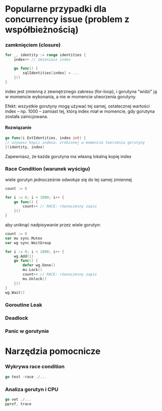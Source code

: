 # Popularne przypadki dla concurrency issue (problem z współbieżnością)

### zamknięciem (closure) 

```go
for _, identity := range identities {
	index++ // zmieniasz index

	go func() {
		sqlIdentities[index] = ...
	}()
}
```

index jest zmienną z zewnętrznego zakresu (for-loop), i gorutyna "widzi" ją w momencie wykonania, a nie w momencie utworzenia gorutyny.

Efekt: wszystkie gorutyny mogą używać tej samej, ostatecznej wartości index – np. 1000 – zamiast tej, którą index miał w momencie, gdy gorutyna została zainicjowana.

#### Rozwiązanie

```go
go func(i ExtIdentities, index int) {
// używasz kopii indexa, zrobionej w momencie tworzenia gorutyny
}(identity, index)
```
Zapewniasz, że każda gorutyna ma własną lokalną kopię index

### Race Condition (warunek wyścigu)

wiele gorutyn jednocześnie odwołuje się do tej samej zmiennej

```go
count := 0

for i := 0; i < 1000; i++ {
	go func() {
		count++ // RACE: równoczesny zapis
	}()
}
```

aby uniknąć nadpisywanie przez wiele gorutyn:

```go
count := 0
var mu sync.Mutex
var wg sync.WaitGroup

for i := 0; i < 1000; i++ {
    wg.Add(1)
	go func() {
        defer wg.Done()
        mu.Lock()
		count++ // RACE: równoczesny zapis
		mu.Unlock()
	}()
}
wg.Wait()
```

### Goroutine Leak

### Deadlock

### Panic w gorutynie

# Narzędzia pomocnicze


### Wykrywa race condition

```go
go test -race ./...
```

### Analiza gorutyn i CPU
```go
go vet ./...
pprof, trace
```